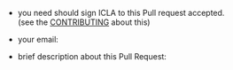* you need should sign ICLA to this Pull request accepted.  
  (see the [CONTRIBUTING](CONTRIBUTING.md) about this)

* your email: 
* brief description about this Pull Request:

